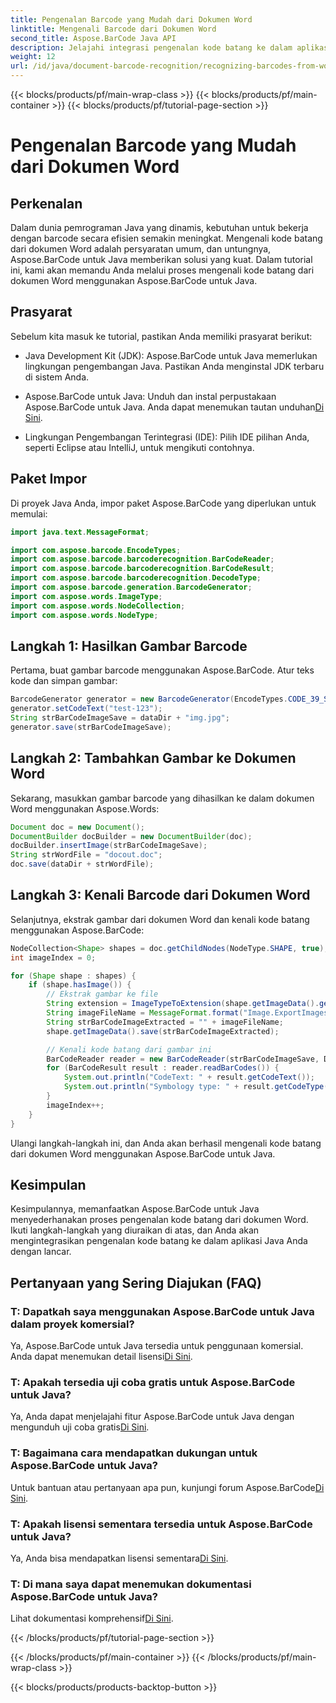 ```yaml
---
title: Pengenalan Barcode yang Mudah dari Dokumen Word
linktitle: Mengenali Barcode dari Dokumen Word
second_title: Aspose.BarCode Java API
description: Jelajahi integrasi pengenalan kode batang ke dalam aplikasi Java Anda dengan Aspose.BarCode. Ikuti tutorial ini untuk mengenali barcode dari dokumen Word.
weight: 12
url: /id/java/document-barcode-recognition/recognizing-barcodes-from-word/
---
```


{{< blocks/products/pf/main-wrap-class >}}
{{< blocks/products/pf/main-container >}}
{{< blocks/products/pf/tutorial-page-section >}}

# Pengenalan Barcode yang Mudah dari Dokumen Word


## Perkenalan

Dalam dunia pemrograman Java yang dinamis, kebutuhan untuk bekerja dengan barcode secara efisien semakin meningkat. Mengenali kode batang dari dokumen Word adalah persyaratan umum, dan untungnya, Aspose.BarCode untuk Java memberikan solusi yang kuat. Dalam tutorial ini, kami akan memandu Anda melalui proses mengenali kode batang dari dokumen Word menggunakan Aspose.BarCode untuk Java.

## Prasyarat

Sebelum kita masuk ke tutorial, pastikan Anda memiliki prasyarat berikut:

- Java Development Kit (JDK): Aspose.BarCode untuk Java memerlukan lingkungan pengembangan Java. Pastikan Anda menginstal JDK terbaru di sistem Anda.

-  Aspose.BarCode untuk Java: Unduh dan instal perpustakaan Aspose.BarCode untuk Java. Anda dapat menemukan tautan unduhan[Di Sini](https://releases.aspose.com/barcode/java/).

- Lingkungan Pengembangan Terintegrasi (IDE): Pilih IDE pilihan Anda, seperti Eclipse atau IntelliJ, untuk mengikuti contohnya.

## Paket Impor

Di proyek Java Anda, impor paket Aspose.BarCode yang diperlukan untuk memulai:

```java
import java.text.MessageFormat;

import com.aspose.barcode.EncodeTypes;
import com.aspose.barcode.barcoderecognition.BarCodeReader;
import com.aspose.barcode.barcoderecognition.BarCodeResult;
import com.aspose.barcode.barcoderecognition.DecodeType;
import com.aspose.barcode.generation.BarcodeGenerator;
import com.aspose.words.ImageType;
import com.aspose.words.NodeCollection;
import com.aspose.words.NodeType;
```

## Langkah 1: Hasilkan Gambar Barcode

Pertama, buat gambar barcode menggunakan Aspose.BarCode. Atur teks kode dan simpan gambar:

```java
BarcodeGenerator generator = new BarcodeGenerator(EncodeTypes.CODE_39_STANDARD);
generator.setCodeText("test-123");
String strBarCodeImageSave = dataDir + "img.jpg";
generator.save(strBarCodeImageSave);
```

## Langkah 2: Tambahkan Gambar ke Dokumen Word

Sekarang, masukkan gambar barcode yang dihasilkan ke dalam dokumen Word menggunakan Aspose.Words:

```java
Document doc = new Document();
DocumentBuilder docBuilder = new DocumentBuilder(doc);
docBuilder.insertImage(strBarCodeImageSave);
String strWordFile = "docout.doc";
doc.save(dataDir + strWordFile);
```

## Langkah 3: Kenali Barcode dari Dokumen Word

Selanjutnya, ekstrak gambar dari dokumen Word dan kenali kode batang menggunakan Aspose.BarCode:

```java
NodeCollection<Shape> shapes = doc.getChildNodes(NodeType.SHAPE, true);
int imageIndex = 0;

for (Shape shape : shapes) {
    if (shape.hasImage()) {
        // Ekstrak gambar ke file
        String extension = ImageTypeToExtension(shape.getImageData().getImageType());
        String imageFileName = MessageFormat.format("Image.ExportImages.{0} Out.{1}", imageIndex, extension);
        String strBarCodeImageExtracted = "" + imageFileName;
        shape.getImageData().save(strBarCodeImageExtracted);

        // Kenali kode batang dari gambar ini
        BarCodeReader reader = new BarCodeReader(strBarCodeImageSave, DecodeType.CODE_39_STANDARD);
        for (BarCodeResult result : reader.readBarCodes()) {
            System.out.println("CodeText: " + result.getCodeText());
            System.out.println("Symbology type: " + result.getCodeType());
        }
        imageIndex++;
    }
}
```

Ulangi langkah-langkah ini, dan Anda akan berhasil mengenali kode batang dari dokumen Word menggunakan Aspose.BarCode untuk Java.

## Kesimpulan

Kesimpulannya, memanfaatkan Aspose.BarCode untuk Java menyederhanakan proses pengenalan kode batang dari dokumen Word. Ikuti langkah-langkah yang diuraikan di atas, dan Anda akan mengintegrasikan pengenalan kode batang ke dalam aplikasi Java Anda dengan lancar.

## Pertanyaan yang Sering Diajukan (FAQ)

### T: Dapatkah saya menggunakan Aspose.BarCode untuk Java dalam proyek komersial?
 Ya, Aspose.BarCode untuk Java tersedia untuk penggunaan komersial. Anda dapat menemukan detail lisensi[Di Sini](https://purchase.aspose.com/buy).

### T: Apakah tersedia uji coba gratis untuk Aspose.BarCode untuk Java?
 Ya, Anda dapat menjelajahi fitur Aspose.BarCode untuk Java dengan mengunduh uji coba gratis[Di Sini](https://releases.aspose.com/).

### T: Bagaimana cara mendapatkan dukungan untuk Aspose.BarCode untuk Java?
Untuk bantuan atau pertanyaan apa pun, kunjungi forum Aspose.BarCode[Di Sini](https://forum.aspose.com/c/barcode/13).

### T: Apakah lisensi sementara tersedia untuk Aspose.BarCode untuk Java?
 Ya, Anda bisa mendapatkan lisensi sementara[Di Sini](https://purchase.aspose.com/temporary-license/).

### T: Di mana saya dapat menemukan dokumentasi Aspose.BarCode untuk Java?
 Lihat dokumentasi komprehensif[Di Sini](https://reference.aspose.com/barcode/java/).

{{< /blocks/products/pf/tutorial-page-section >}}

{{< /blocks/products/pf/main-container >}}
{{< /blocks/products/pf/main-wrap-class >}}

{{< blocks/products/products-backtop-button >}}

